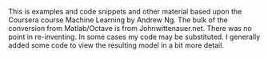 This is examples and code snippets and other material based upon the Coursera course Machine Learning
by Andrew Ng.  The bulk of the conversion from Matlab/Octave is from Johnwittenauer.net.
There was no point in re-inventing.  In some cases my code may be substituted.  I generally
added some code to view the resulting model in a bit more detail.

